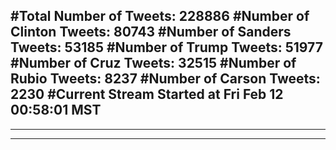 #Total Number of Tweets: 228886 
#Number of Clinton Tweets: 80743
#Number of Sanders Tweets: 53185
#Number of Trump Tweets: 51977
#Number of Cruz Tweets: 32515
#Number of Rubio Tweets: 8237
#Number of Carson Tweets: 2230
#Current Stream Started at Fri Feb 12 00:58:01 MST
---
---
---
